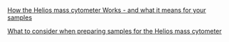 [How the Helios mass cytometer Works - and what it means for your samples](/How_it_works_All_in_One_xaringan.html)

[What to consider when preparing samples for the Helios mass cytometer](/Sample_Preparation_All_in_One_xaringan.html)